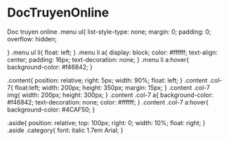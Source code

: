 # DocTruyenOnline
Doc truyen online
.menu ul{
    list-style-type: none;
    margin: 0;
    padding: 0;
    overflow: hidden;

}
.menu ul li{
    float: left;
}
.menu li a{
    display: block;
    color: #ffffff;
    text-align: center;
    padding: 16px;
    text-decoration: none;
}
.menu li a:hover{
    background-color: #f46842;
}

.content{
    position: relative;
    right: 5px;
    width: 90%;
    float: left;
}
.content .col-7{
    float:left;
    width: 200px;
    height: 350px;
    margin: 15px;
}
.content .col-7 img{
    width: 200px;
    height: 300px;
}
.content .col-7 a{
    background-color: #f46842;
    text-decoration: none;
    color: #ffffff;
}
.content .col-7 a:hover{
    background-color: #4CAF50;
}

.aside{
    position: relative;
    top: 100px;
    right: 0;
    width: 10%;
    float: right;
}
.aside .category{
    font: italic 1.7em Arial;
}
